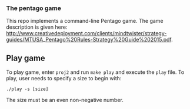 ### The pentago game

This repo implements a command-line Pentago game. The game description is
given here: http://www.creativedeployment.com/clients/mindtwister/strategy-guides/MTUSA_Pentago%20Rules-Strategy%20Guide%202015.pdf.

## Play game

To play game, enter `proj2` and run `make play` and execute the `play` file.
To play, user needs to specify a size to begin with:

```
./play -s [size]
```
The size must be an even non-negative number.
